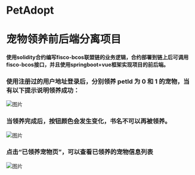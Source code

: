 # PetAdopt
# 宠物领养前后端分离项目
#### 使用solidity合约编写fisco-bcos联盟链的业务逻辑，合约部署到链上后可调用fisco-bcos接口，并且使用springboot+vue框架实现项目的前后端。
### 使用注册过的用户地址登录后，分别领养 petId 为 0 和 1 的宠物，当有以下提示说明领养成功：
![图片](https://user-images.githubusercontent.com/76642188/178211498-e07f2cb6-8614-48e7-898c-daffb714b9a3.png)

### 当领养完成后，按钮颜色会发生变化，书名不可以再被领养。
![图片](https://user-images.githubusercontent.com/76642188/178211644-5a5bc90f-2cd3-4d95-bae4-72faba6520bd.png)

### 点击“已领养宠物页”，可以查看已领养的宠物信息列表
![图片](https://user-images.githubusercontent.com/76642188/178211733-7483dfc4-94c5-49c6-8a13-f60b0271cdd8.png)
